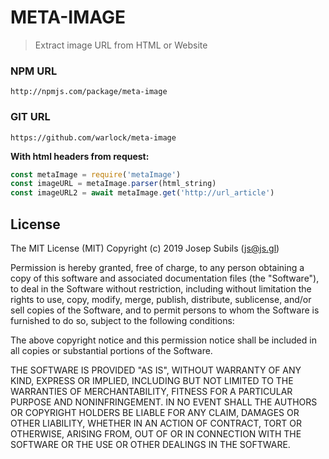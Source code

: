 META-IMAGE
===
> Extract image URL from HTML or Website

### NPM URL
```
http://npmjs.com/package/meta-image
```

### GIT URL
```
https://github.com/warlock/meta-image
```

**With html headers from request:**
```javascript
const metaImage = require('metaImage')
const imageURL = metaImage.parser(html_string)
const imageURL2 = await metaImage.get('http://url_article') 
```

## License
The MIT License (MIT)
Copyright (c) 2019 Josep Subils (js@js.gl)

Permission is hereby granted, free of charge, to any person obtaining a copy of this software and associated documentation files (the "Software"), to deal in the Software without restriction, including without limitation the rights to use, copy, modify, merge, publish, distribute, sublicense, and/or sell copies of the Software, and to permit persons to whom the Software is furnished to do so, subject to the following conditions:

The above copyright notice and this permission notice shall be included in all copies or substantial portions of the Software.

THE SOFTWARE IS PROVIDED "AS IS", WITHOUT WARRANTY OF ANY KIND, EXPRESS OR IMPLIED, INCLUDING BUT NOT LIMITED TO THE WARRANTIES OF MERCHANTABILITY, FITNESS FOR A PARTICULAR PURPOSE AND NONINFRINGEMENT. IN NO EVENT SHALL THE AUTHORS OR COPYRIGHT HOLDERS BE LIABLE FOR ANY CLAIM, DAMAGES OR OTHER LIABILITY, WHETHER IN AN ACTION OF CONTRACT, TORT OR OTHERWISE, ARISING FROM, OUT OF OR IN CONNECTION WITH THE SOFTWARE OR THE USE OR OTHER DEALINGS IN THE SOFTWARE.
